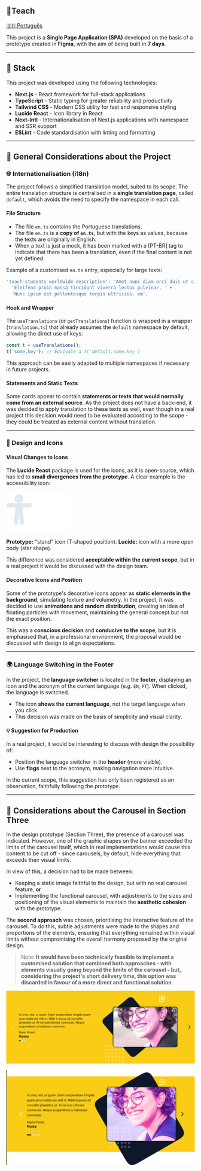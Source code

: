 
## 📌Teach

[🇧🇷 Português](README.pt.md)

This project is a **Single Page Application (SPA)** developed on the basis of a prototype created in **Figma**, with the aim of being built in **7 days**.

---
## 🧱 Stack

This project was developed using the following technologies:

- **Next.js** - React framework for full-stack applications
- **TypeScript** - Static typing for greater reliability and productivity
- **Tailwind CSS** - Modern CSS utility for fast and responsive styling
- **Lucide React** - Icon library in React
- **Next-Intl** - Internationalisation of Next.js applications with namespace and SSR support
- **ESLint** - Code standardisation with linting and formatting

---
## 📝 General Considerations about the Project

### 🌐 Internationalisation (i18n)

The project follows a simplified translation model, suited to its scope. The entire translation structure is centralised in a **single translation page**, called `default`, which avoids the need to specify the namespace in each call.

#### File Structure

- The file `en.ts` contains the Portuguese translations.
- The file `en.ts` is a **copy of `en.ts`**, but with the keys as values, because the texts are originally in English.
- When a text is just a mock, it has been marked with a [PT-BR] tag to indicate that there has been a translation, even if the final content is not yet defined.



Example of a customised `en.ts` entry, especially for large texts:
```ts
'teach-students-worldwide-description': 'Amet nunc diam orci duis ut sit diam arcu, nec. ' +
  'Eleifend proin massa tincidunt viverra lectus pulvinar. ' +
  'Nunc ipsum est pellentesque turpis ultricies. em',
````

#### Hook and Wrapper

The `useTranslations` (or `getTranslations`) function is wrapped in a wrapper (`translation.ts`) that already assumes the `default` namespace by default, allowing the direct use of keys:

```ts
const t = useTranslations();
t('some.key'); // Equivale a t('default.some.key')
```

This approach can be easily adapted to multiple namespaces if necessary in future projects.

#### Statements and Static Texts

Some cards appear to contain **statements or texts that would normally come from an external source**. As the project does not have a back-end, it was decided to apply translation to these texts as well, even though in a real project this decision would need to be evaluated according to the scope - they could be treated as external content without translation.

---

### 🎨 Design and Icons

#### Visual Changes to Icons

The **Lucide React** package is used for the icons, as it is open-source, which has led to **small divergences from the prototype**. A clear example is the accessibility icon:

![Comparação](image.png)

**Prototype:** "stand" icon (T-shaped position).
**Lucide:** icon with a more open body (star shape).

This difference was considered **acceptable within the current scope**, but in a real project it would be discussed with the design team.

#### Decorative Icons and Position

Some of the prototype's decorative icons appear as **static elements in the background**, simulating texture and volumetry. In the project, it was decided to use **animations and random distribution**, creating an idea of floating particles with movement, maintaining the general concept but not the exact position.

This was a **conscious decision** and **conducive to the scope**, but it is emphasised that, in a professional environment, the proposal would be discussed with design to align expectations.

---

### 🌍 Language Switching in the Footer

In the project, the **language switcher** is located in the **footer**, displaying an icon and the acronym of the current language (e.g. `EN`, `PT`). When clicked, the language is switched.

* The icon **shows the current language**, not the target language when you click.
* This decision was made on the basis of simplicity and visual clarity.

#### 💡 Suggestion for Production

In a real project, it would be interesting to discuss with design the possibility of:

* Position the language switcher in the **header** (more visible).
* Use **flags** next to the acronym, making navigation more intuitive.

In the current scope, this suggestion has only been registered as an observation, faithfully following the prototype.

---

## 🎠 Considerations about the Carousel in Section Three

In the design prototype (Section Three), the presence of a carousel was indicated. However, one of the graphic shapes on the banner exceeded the limits of the carousel itself, which in real implementations would cause this content to be cut off - since carousels, by default, hide everything that exceeds their visual limits.

In view of this, a decision had to be made between:

- Keeping a static image faithful to the design, but with no real carousel feature, **or**
- Implementing the functional carousel, with adjustments to the sizes and positioning of the visual elements to maintain the **aesthetic cohesion** with the prototype.

The **second approach** was chosen, prioritising the interactive feature of the carousel. To do this, subtle adjustments were made to the shapes and proportions of the elements, ensuring that everything remained within visual limits without compromising the overall harmony proposed by the original design.

> Note: **It would have been technically feasible to implement a customised solution that combined both approaches - with elements visually going beyond the limits of the carousel - but, considering the project's short delivery time, this option was discarded in favour of a more direct and functional solution**.

![Carousel Funcional](image-1.png)

![Design Original](image-2.png)

